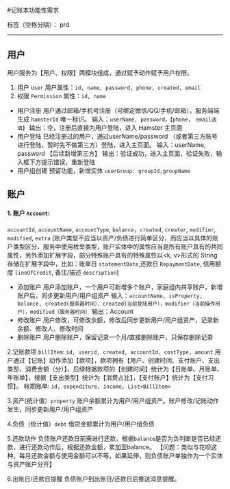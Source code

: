 #记账本功能性需求

标签（空格分隔）： prd

---

## 用户

用户服务为【用户、权限】两模块组成，通过赋予动作赋予用户权限。

 1. 用户 `User`   用户属性：`id, name, password, phone, created, email`
 2. 权限 `Permission`   属性：`id, name`
  - 用户注册
  用户通过邮箱/手机号注册（可绑定微信/QQ/手机/邮箱），服务端端生成 `hamsterId` 唯一标识。
	输入：`userName, password，【phone， email选填】`
	输出：空，注册后直接为用户登陆，进入 Hamster 主页面
  - 用户登陆
  已经注册过的用户，通过userName/password （或者第三方账号进行登陆，暂时先不做第三方）登陆，进入主页面。
	输入：userName, password 【后续新增第三方】
	输出：验证成功，进入主页面，验证失败，输入框下方提示错误，重新登陆
  - 用户组创建
  预留功能，新增实体 `userGroup: groupId,groupName`

## 账户

#### 1. 账户 `Account`: 
`accountId`, `accountName`, `accountType`, `balance`，`created`, `creator`, `modifier`, `modified`, `extra`
[账户类型不应当以资产/负债进行简单区分，而应当以具体的账户类型区分，服务中使用枚举类型，账户实体中的属性应当是所有账户具有的共同属性，另外添加扩展字段，部分特殊账户具有的特殊属性以<k, v>形式的 String 存储在扩展字段中，比如：账单日 `statementDate`,还款日 `RepaymentDate`, 信用额度 `lineOfCredit`, 备注/描述 `description`]

  - 添加账户
  用户添加账户，一个用户可新增多个账户，家庭组内共享账户，新增账户后，同步更新用户/用户组资产
	输入：`accountName, isProperty, balance, created(服务器时间），created(当前登陆用户），modifier（当前操作用户），modified（服务器时间）`
	输出：Account
  - 修改账户
  用户修改，可修改余额，修改后同步更新用户/用户组资产，记录新余额、修改人、修改时间
  - 删除账户
  用户删除账户，保留记录一个月/直接删除账户，只保存删除记录

2.记账款项 `billItem`: `id, userid, created, accountId, costType, amount`
  用户通过【记账】动作添加【款项】，款项拥有【用户、创建时间、支付账户、支出类型、消费金额（分）】，后续根据款项的【创建时间】统计为【日账单、月账单、年账单】，根据【支出类型】统计为【消费占比】，【支付账户】统计为【支付习惯】。
帐期账单: `id, expenditure, income, List<BillItem>`


3.资产(统计值）`property`
账户余额累计为用户/用户组资产。账户修改/记账动作发生，同步更新用户/用户组资产

4.负债（统计值）`debt`
  借贷金额累计为用户/用户组负债

5.还款动作
负债账户还款日前需进行还款，根据`balance`是否为负判断是否已经还款，进行还款动作后，根据还款金额，累加至balance。
【问题：类似与花呗这种，每月还款金额与使用金额可以不等，如果延伸，则负债账户单独作为一个实体与资产账户分开】

6.出账日/还款日提醒
负债账户到出账日/还款日后推送消息提醒。
